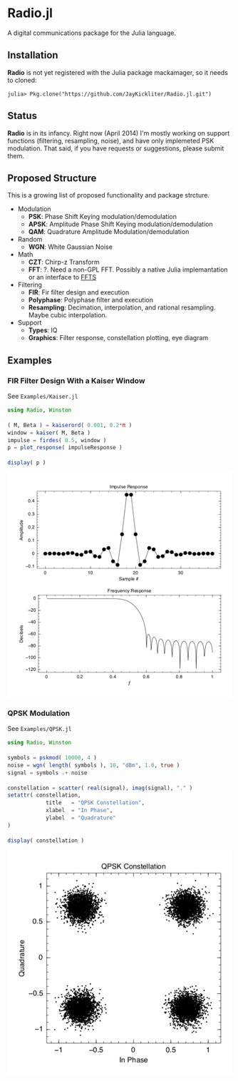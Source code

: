 # **Radio.jl** #

A digital communications package for the Julia language.

## Installation ##

**Radio** is not yet registered with the Julia package mackamager, so it needs to cloned:

```jlcon
julia> Pkg.clone("https://github.com/JayKickliter/Radio.jl.git")
```

## Status ##

**Radio** is in its infancy. Right now (April 2014) I'm mostly working on support functions (filtering, resampling, noise), and have only implemeted PSK modulation. That said, if you have requests or suggestions, please submit them.

## Proposed Structure ##

This is a growing list of proposed functionality and package strcture.

* Modulation
	* **PSK**: Phase Shift Keying modulation/demodulation
	* **APSK**: Amplitude Phase Shift Keying modulation/demodulation
	* **QAM**: Quadrature Amplitude Modulation/demodulation 	
* Random
	* **WGN**: White Gaussian Noise
* Math
  * **CZT**: Chirp-z Transform
  * **FFT**: ?. Need a non-GPL FFT. Possibly a native Julia implemantation or an interface to [FFTS](https://github.com/anthonix/ffts)
* Filtering
	* **FIR**: Fir filter design and execution
	* **Polyphase**: Polyphase filter and execution
	* **Resampling**: Decimation, interpolation, and rational resampling. Maybe cubic interpolation.
* Support
  * **Types**: IQ
  * **Graphics**: Filter response, constellation plotting, eye diagram

## Examples ##

### FIR Filter Design With a Kaiser Window

See `Examples/Kaiser.jl`

```julia
using Radio, Winston

( M, Beta ) = kaiserord( 0.001, 0.2*π )
window = kaiser( M, Beta )
impulse = firdes( 0.5, window )
p = plot_response( impulseResponse )

display( p )
```
![Kaiser](Examples/Kaiser.png)

### QPSK Modulation ###

See `Examples/QPSK.jl`

```julia
using Radio, Winston

symbols = pskmod( 10000, 4 )
noise = wgn( length( symbols ), 10, "dBm", 1.0, true )
signal = symbols .+ noise

constellation = scatter( real(signal), imag(signal), "." )
setattr( constellation,
            title   = "QPSK Constellation",
            xlabel  = "In Phase",
            ylabel  = "Quadrature"
)                

display( constellation )
```
![QPSK](Examples/QPSK.png)